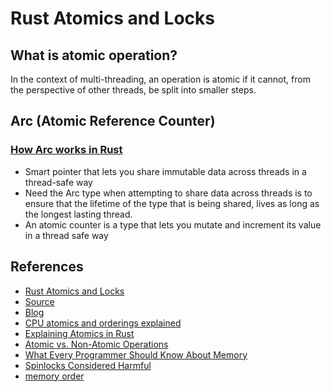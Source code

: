 # Rust Atomics and Locks

## What is atomic operation?
In the context of multi-threading, an operation is atomic if it cannot, from the perspective of other threads, be split into smaller steps.

## Arc (Atomic Reference Counter)
### [How Arc works in Rust](https://medium.com/@DylanKerler1/how-arc-works-in-rust-b06192acd0a6)
- Smart pointer that lets you share immutable data across threads in a thread-safe way
- Need the Arc type when attempting to share data across threads is to ensure that the lifetime of the type that is being shared, lives as long as the longest lasting thread.
- An atomic counter is a type that lets you mutate and increment its value in a thread safe way


## References
- [Rust Atomics and Locks](https://marabos.nl/atomics/basics.html)
- [Source](https://github.com/m-ou-se/rust-atomics-and-locks)
- [Blog](https://blog.m-ou.se/rust-standard/)
- [CPU atomics and orderings explained](https://fy.blackhats.net.au/blog/html/2019/07/16/cpu_atomics_and_orderings_explained.html)
- [Explaining Atomics in Rust](https://cfsamsonbooks.gitbook.io/explaining-atomics-in-rust/)
- [Atomic vs. Non-Atomic Operations](https://preshing.com/20130618/atomic-vs-non-atomic-operations/)
- [What Every Programmer Should Know About Memory](https://people.freebsd.org/~lstewart/articles/cpumemory.pdf)
- [Spinlocks Considered Harmful](https://matklad.github.io/2020/01/02/spinlocks-considered-harmful.html)
- [memory order](https://en.cppreference.com/w/cpp/atomic/memory_order)
